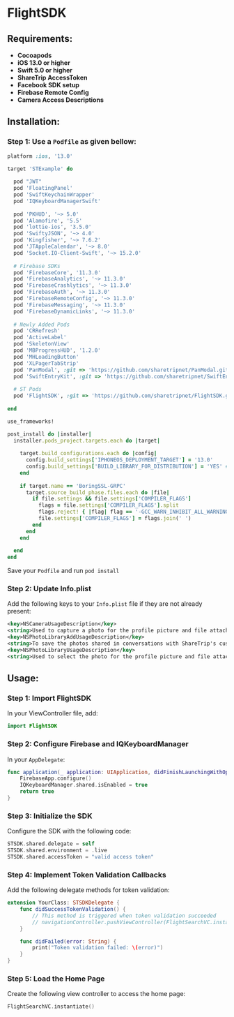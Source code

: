 # FlightSDK

## Requirements:
- **Cocoapods**
- **iOS 13.0 or higher**
- **Swift 5.0 or higher**
- **ShareTrip AccessToken**
- **Facebook SDK setup**
- **Firebase Remote Config**
- **Camera Access Descriptions**

## Installation:

### Step 1: Use a `Podfile` as given bellow:

```ruby
platform :ios, '13.0'

target 'STExample' do
  
  pod "JWT"
  pod 'FloatingPanel'
  pod 'SwiftKeychainWrapper'
  pod 'IQKeyboardManagerSwift'
  
  pod 'PKHUD', '~> 5.0'
  pod 'Alamofire', '5.5'
  pod 'lottie-ios', '3.5.0'
  pod 'SwiftyJSON', '~> 4.0'
  pod 'Kingfisher', '~> 7.6.2'
  pod 'JTAppleCalendar', '~> 8.0'
  pod 'Socket.IO-Client-Swift', '~> 15.2.0'
  
  # Firebase SDKs
  pod 'FirebaseCore', '11.3.0'
  pod 'FirebaseAnalytics', '~> 11.3.0'
  pod 'FirebaseCrashlytics', '~> 11.3.0'
  pod 'FirebaseAuth', '~> 11.3.0'
  pod 'FirebaseRemoteConfig', '~> 11.3.0'
  pod 'FirebaseMessaging', '~> 11.3.0'
  pod 'FirebaseDynamicLinks', '~> 11.3.0'
  
  # Newly Added Pods
  pod 'CRRefresh'
  pod 'ActiveLabel'
  pod 'SkeletonView'
  pod 'MBProgressHUD', '1.2.0'
  pod 'MHLoadingButton'
  pod 'XLPagerTabStrip'
  pod 'PanModal', :git => 'https://github.com/sharetripnet/PanModal.git'
  pod 'SwiftEntryKit', :git => 'https://github.com/sharetripnet/SwiftEntryKit.git', :tag => '2.0.8'
  
  # ST Pods
  pod 'FlightSDK', :git => 'https://github.com/sharetripnet/FlightSDK.git', :tag => '1.2.3'
  
end

use_frameworks!

post_install do |installer|
  installer.pods_project.targets.each do |target|
    
    target.build_configurations.each do |config|
      config.build_settings['IPHONEOS_DEPLOYMENT_TARGET'] = '13.0'
      config.build_settings['BUILD_LIBRARY_FOR_DISTRIBUTION'] = 'YES' # do not remove
    end
    
    if target.name == 'BoringSSL-GRPC'
      target.source_build_phase.files.each do |file|
        if file.settings && file.settings['COMPILER_FLAGS']
          flags = file.settings['COMPILER_FLAGS'].split
          flags.reject! { |flag| flag == '-GCC_WARN_INHIBIT_ALL_WARNINGS' }
          file.settings['COMPILER_FLAGS'] = flags.join(' ')
        end
      end
    end
    
  end
end
```
Save your `Podfile` and run `pod install`

### Step 2: Update Info.plist

Add the following keys to your `Info.plist` file if they are not already present:

```xml
<key>NSCameraUsageDescription</key>
<string>Used to capture a photo for the profile picture and file attachment</string>
<key>NSPhotoLibraryAddUsageDescription</key>
<string>To save the photos shared in conversations with ShareTrip's customer support</string>
<key>NSPhotoLibraryUsageDescription</key>
<string>Used to select the photo for the profile picture and file attachment</string>
```

## Usage:

### Step 1: Import FlightSDK

In your ViewController file, add:

```swift
import FlightSDK
```

### Step 2: Configure Firebase and IQKeyboardManager

In your `AppDelegate`:

```swift
func application(_ application: UIApplication, didFinishLaunchingWithOptions launchOptions: [UIApplication.LaunchOptionsKey: Any]?) -> Bool {
    FirebaseApp.configure()
    IQKeyboardManager.shared.isEnabled = true
    return true
}
```

### Step 3: Initialize the SDK

Configure the SDK with the following code:

```swift
STSDK.shared.delegate = self
STSDK.shared.environment = .live
STSDK.shared.accessToken = "valid access token"
```

### Step 4: Implement Token Validation Callbacks

Add the following delegate methods for token validation:

```swift
extension YourClass: STSDKDelegate {
    func didSuccessTokenValidation() {
        // This method is triggered when token validation succeeded
        // navigationController.pushViewController(FlightSearchVC.instantiate(), animated: true)
    }

    func didFailed(error: String) {
        print("Token validation failed: \(error)")
    }
}
```

### Step 5: Load the Home Page

Create the following view controller to access the home page:

```swift
FlightSearchVC.instantiate()
```
